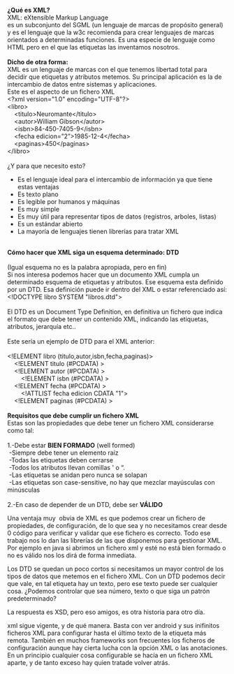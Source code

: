 <p>
	<strong>&iquest;Qu&eacute; es XML?</strong><br />
	XML: eXtensible Markup Language<br />
	es un subconjunto del SGML (un lenguaje de marcas de prop&oacute;sito general) y es el lenguaje que la w3c recomienda para crear lenguajes de marcas orientados a determinadas funciones. Es una especie de lenguaje como HTML pero en el que las etiquetas las inventamos nosotros.<br />
	<strong>&nbsp;<br />
	Dicho de otra forma:</strong><br />
	XML es un lenguaje de marcas con el que tenemos libertad total para decidir que etiquetas y atributos metemos. Su principal aplicaci&oacute;n es la de intercambio de datos entre sistemas y aplicaciones.<br />
	Este es el aspecto de un fichero XML<br />
	&lt;?xml version=&quot;1.0&quot; encoding=&quot;UTF-8&quot;?&gt;<br />
	&lt;libro&gt;<br />
	&nbsp;&nbsp; &nbsp;&lt;titulo&gt;Neuromante&lt;/titulo&gt;<br />
	&nbsp;&nbsp; &nbsp;&lt;autor&gt;William Gibson&lt;/autor&gt;<br />
	&nbsp;&nbsp; &nbsp;&lt;isbn&gt;84-450-7405-9&lt;/isbn&gt;<br />
	&nbsp;&nbsp; &nbsp;&lt;fecha edicion=&rdquo;2&rdquo;&gt;1985-12-4&lt;/fecha&gt;<br />
	&nbsp;&nbsp; &nbsp;&lt;paginas&gt;450&lt;/paginas&gt;<br />
	&lt;/libro&gt;<br />
	<br />
	&iquest;Y para que necesito esto?</p>
<ul>
	<li>
		Es el lenguaje ideal para el intercambio de informaci&oacute;n ya que tiene estas ventajas</li>
	<li>
		Es texto plano</li>
	<li>
		Es legible por humanos y m&aacute;quinas</li>
	<li>
		Es muy simple</li>
	<li>
		Es muy &uacute;til para representar tipos de datos (registros, arboles, listas)</li>
	<li>
		Es un est&aacute;ndar abierto</li>
	<li>
		La mayor&iacute;a de lenguajes tienen librer&iacute;as para tratar XML</li>
</ul>
<p>
	<br />
	<strong>C&oacute;mo hacer que XML siga un esquema determinado: DTD</strong><br />
	<br />
	(Igual esquema no es la palabra apropiada, pero en fin)<br />
	Si nos interesa podemos hacer que un documento XML cumpla un determinado esquema de etiquetas y atributos. Ese esquema esta definido por un DTD. Esa definici&oacute;n puede ir dentro del XML o estar referenciado as&iacute;:<br />
	&lt;!DOCTYPE libro SYSTEM &quot;libros.dtd&quot;&gt;<br />
	<br />
	El DTD es un Document Type Definition, en definitiva un fichero que indica el formato que debe tener un contenido XML, indicando las etiquetas, atributos, jerarqu&iacute;a etc..<br />
	<br />
	Este ser&iacute;a un ejemplo de DTD para el XML anterior:<br />
	<br />
	&lt;!ELEMENT libro (titulo,autor,isbn,fecha,paginas)&gt;<br />
	&nbsp;&nbsp; &nbsp;&lt;!ELEMENT titulo (#PCDATA) &gt;<br />
	&nbsp;&nbsp; &nbsp;&lt;!ELEMENT autor (#PCDATA) &gt;<br />
	&nbsp;&nbsp; &nbsp;&nbsp;&nbsp; &nbsp;&lt;!ELEMENT isbn (#PCDATA) &gt;<br />
	&nbsp;&nbsp; &nbsp;&lt;!ELEMENT fecha (#PCDATA) &gt;<br />
	&nbsp;&nbsp; &nbsp;&nbsp;&nbsp; &nbsp;&lt;!ATTLIST fecha edicion CDATA &quot;1&quot;&gt;<br />
	&nbsp;&nbsp; &nbsp;&lt;!ELEMENT paginas (#PCDATA) &gt;<br />
	<br />
	<strong>Requisitos que debe cumplir un fichero XML</strong><br />
	Estas son las propiedades que debe tener un fichero XML considerarse como tal:<br />
	<br />
	1.-Debe estar <strong>BIEN FORMADO</strong> (well formed)<br />
	&nbsp;-Siempre debe tener un elemento ra&iacute;z<br />
	&nbsp;-Todas las etiquetas deben cerrarse<br />
	&nbsp;-Todos los atributos llevan comillas &#39; o &ldquo;.<br />
	&nbsp;-Las etiquetas se anidan pero nunca se solapan<br />
	&nbsp;-Las etiquetas son case-sensitive, no hay que mezclar may&uacute;sculas con min&uacute;sculas<br />
	<br />
	2.-En caso de depender de un DTD, debe ser <strong>V&Aacute;LIDO</strong></p>
<p>
	Una ventaja muy&nbsp; obvia de XML es que podemos crear un fichero de propiedades, de configuraci&oacute;n, de lo que sea y no necesitamos crear desde 0 c&oacute;digo para verificar y validar que ese fichero es correcto. Todo ese trabajo nos lo dan las librer&iacute;as de las que disponemos para gestionar XML. Por ejemplo en java si abrimos un fichero xml y est&eacute; no est&aacute; bien formado o no es v&aacute;lido nos los dir&aacute; de forma inmediata.</p>
<p>
	Los DTD se quedan un poco cortos si necesitamos un mayor control de los tipos de datos que metemos en el fichero XML. Con un DTD podemos decir que vale, en tal etiqueta hay un texto, pero ese texto puede ser cualquier cosa. &iquest;Podemos controlar que sea n&uacute;mero, texto o que siga un patr&oacute;n predeterminado?</p>
<p>
	La respuesta es XSD, pero eso amigos, es otra historia para otro d&iacute;a.</p>
<p>
	xml sigue vigente, y de qu&eacute; manera. Basta con ver android y sus inifinitos ficheros XML para configurar hasta el &uacute;ltimo texto de la etiqueta m&aacute;s remota. Tambi&eacute;n en muchos frameworks son frecuentes los ficheros de configuraci&oacute;n aunque hay cierta lucha con la opci&oacute;n XML o las anotaciones. En un principio cualquier cosa configurable se hac&iacute;a en un fichero XML aparte, y de tanto exceso hay quien tratade volver atr&aacute;s.</p>
